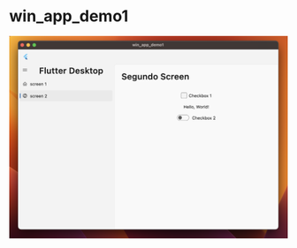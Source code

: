 # win_app_demo1

![Alt text](https://github.com/falconsoft3d/images/blob/main/app_win.png?raw=true "Marlon Odoo")
